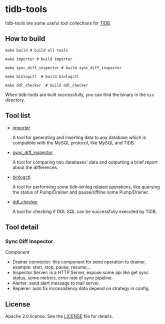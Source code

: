 # tidb-tools

tidb-tools are some useful tool collections for [TiDB](https://github.com/pingcap/tidb).

## How to build

```
make build # build all tools

make importer # build importer

make sync_diff_inspector # build sync_diff_inspector

make binlogctl  # build binlogctl

make ddl_checker  # build ddl_checker
```

When tidb-tools are built successfully, you can find the binary in the `bin` directory.

## Tool list

- [importer](./importer)

    A tool for generating and inserting data to any database which is compatible with the MySQL protocol, like MySQL and TiDB.

- [sync_diff_inspector](./sync_diff_inspector)

    A tool for comparing two databases' data and outputting a brief report about the differences.

- [binlogctl](./tidb-binlog/binlogctl)

    A tool for performing some tidb-binlog related operations, like querying the status of Pump/Drainer and pause/offline some Pump/Drainer.

- [ddl_checker](./ddl_checker)

    A tool for checking if DDL SQL can be successfully executed by TiDB.

## Tool detail

### Sync Diff Inspector

*Component*

- Drainer connector: this component for send operation to drainer, example: start, stop, pause, resume,...
- Inspector Server: is a HTTP Server, expose some api like get sync status, some metrics, error rate of sync pipeline.
- Alerter: send alert message to mail server.
- Repairer: auto fix inconsistency data depend on strategy in config.


## License

Apache 2.0 license. See the [LICENSE](./LICENSE) file for details.
